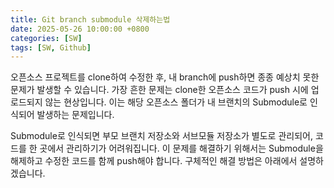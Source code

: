 ```yaml
---
title: Git branch submodule 삭제하는법 
date: 2025-05-26 10:00:00 +0800
categories: [SW]
tags: [SW, Github]
---
```


오픈소스 프로젝트를 clone하여 수정한 후, 내 branch에 push하면 종종 예상치 못한 문제가 발생할 수 있습니다. 가장 흔한 문제는 clone한 오픈소스 코드가 push 시에 업로드되지 않는 현상입니다. 이는 해당 오픈소스 폴더가 내 브랜치의 Submodule로 인식되어 발생하는 문제입니다.

Submodule로 인식되면 부모 브랜치 저장소와 서브모듈 저장소가 별도로 관리되어, 코드를 한 곳에서 관리하기가 어려워집니다. 이 문제를 해결하기 위해서는 Submodule을 해제하고 수정한 코드를 함께 push해야 합니다. 구체적인 해결 방법은 아래에서 설명하겠습니다.




